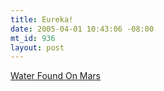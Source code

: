 ```yaml
--- 
title: Eureka!
date: 2005-04-01 10:43:06 -08:00
mt_id: 936
layout: post
---
```

<A HREF='http://antwrp.gsfc.nasa.gov/apod/ap050401.html'>Water Found On Mars</A>

